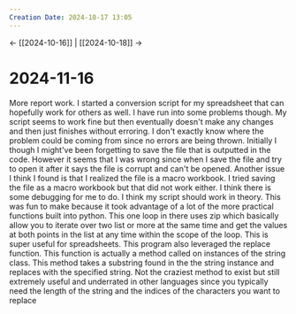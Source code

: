 ```yaml
---
Creation Date: 2024-10-17 13:05
---
```


<- [[2024-10-16]] | [[2024-10-18]]  ->

# 2024-11-16
More report work. I started a conversion script for my spreadsheet that can hopefully work for others as well. I have run into some problems though. My script seems to work fine but then eventually doesn't make any changes and then just finishes without erroring. I don't exactly know where the problem could be coming from since no errors are being thrown. Initially I though I might've been forgetting to save the file that is outputted in the code. However it seems that I was wrong since when I save the file and try to open it after it says the file is corrupt and can't be opened. Another issue I think I found is that I realized the file is a macro workbook. I tried saving the file as a macro workbook but that did not work either. I think there is some debugging for me to do. I think my script should work in theory. This was fun to make because it took advantage of a lot of the more practical functions built into python. This one loop in there uses zip which basically allow you to iterate over two list or more at the same time and get the values at both points in the list at any time within the scope of the loop. This is super useful for spreadsheets. This program also leveraged the replace function. This function is actually a method called on instances of the string class. This method takes a substring found in the the string instance and replaces with the specified string. Not the craziest method to exist but still extremely useful and underrated in other languages since you typically need the length of the string and the indices of the characters you want to replace 
